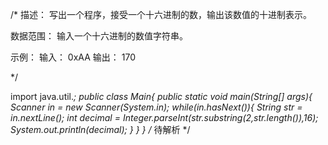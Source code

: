 /*
描述：
写出一个程序，接受一个十六进制的数，输出该数值的十进制表示。

数据范围：
输入一个十六进制的数值字符串。

示例：
输入：
0xAA
输出：
170

*/

import java.util.*;
public class Main{
    public static void main(String[] args){
	Scanner in = new Scanner(System.in);
	while(in.hasNext()){
	    String str = in.nextLine();
	    int decimal = Integer.parseInt(str.substring(2,str.length()),16);
	    System.out.println(decimal);
	}
    }
}
/*
待解析
*/



